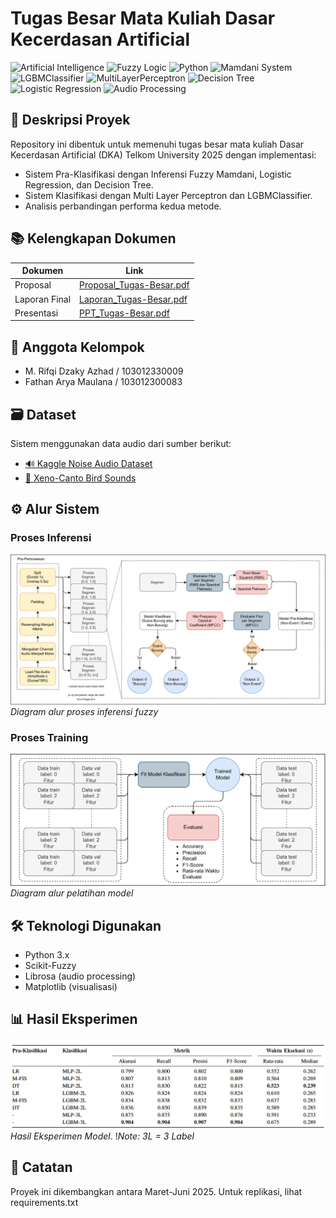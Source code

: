 # Tugas Besar Mata Kuliah Dasar Kecerdasan Artificial

![Artificial Intelligence](https://img.shields.io/badge/-Artificial%20Intelligence-FF6F00?style=flat&logo=ai&logoColor=white)
![Fuzzy Logic](https://img.shields.io/badge/-Fuzzy%20Logic-430098?style=flat&logo=mathworks&logoColor=white)
![Python](https://img.shields.io/badge/-Python-3776AB?style=flat&logo=python&logoColor=white)
![Mamdani System](https://img.shields.io/badge/-Mamdani%20System-8A2BE2?style=flat)
![LGBMClassifier](https://img.shields.io/badge/-LightGBM-00BFFF?style=flat&logo=lightgbm&logoColor=white)
![MultiLayerPerceptron](https://img.shields.io/badge/-MLP-FF4500?style=flat) 
![Decision Tree](https://img.shields.io/badge/-Decision%20Tree-32CD32?style=flat)
![Logistic Regression](https://img.shields.io/badge/-Logistic%20Regression-FF69B4?style=flat)
![Audio Processing](https://img.shields.io/badge/-Audio%20Processing-000080?style=flat&logo=sonos&logoColor=white)

## 📝 Deskripsi Proyek  
Repository ini dibentuk untuk memenuhi tugas besar mata kuliah Dasar Kecerdasan Artificial (DKA) Telkom University 2025 dengan implementasi:  
- Sistem Pra-Klasifikasi dengan Inferensi Fuzzy Mamdani, Logistic Regression, dan Decision Tree.  
- Sistem Klasifikasi dengan Multi Layer Perceptron dan LGBMClassifier.  
- Analisis perbandingan performa kedua metode.

## 📚 Kelengkapan Dokumen
| Dokumen | Link |
|---------|------|
| Proposal | [Proposal_Tugas-Besar.pdf](Proposal_Tugas-Besar.pdf) |
| Laporan Final | [Laporan_Tugas-Besar.pdf](Laporan_Tugas-Besar.pdf) |
| Presentasi | [PPT_Tugas-Besar.pdf](PPT_Tugas-Besar.pdf) |

## 👥 Anggota Kelompok
- M. Rifqi Dzaky Azhad / 103012330009
- Fathan Arya Maulana / 103012300083

## 🗃️ Dataset
Sistem menggunakan data audio dari sumber berikut:
- [🔊 Kaggle Noise Audio Dataset](https://www.kaggle.com/datasets/javohirtoshqorgonov/noise-audio-data)  
- [🎵 Xeno-Canto Bird Sounds](https://xeno-canto.org)  

## ⚙️ Alur Sistem
### Proses Inferensi
![Workflow Inference](Assets/fig_Inference.png)  
*Diagram alur proses inferensi fuzzy*

### Proses Training
![Workflow Training](Assets/fig_Training.png)  
*Diagram alur pelatihan model*

## 🛠️ Teknologi Digunakan
- Python 3.x
- Scikit-Fuzzy
- Librosa (audio processing)
- Matplotlib (visualisasi)

## 📊 Hasil Eksperimen
![Hasil Eksperimen](Assets/fig_Hasil_Inference.png)  
*Hasil Eksperimen Model*.
!*Note: 3L = 3 Label*

## 📌 Catatan
Proyek ini dikembangkan antara Maret-Juni 2025. Untuk replikasi, lihat requirements.txt
